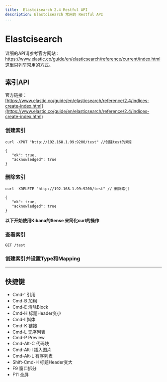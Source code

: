 ```yaml
---
title:  Elastcisearch 2.4 Restful API 
description: Elastcisearch 常用的 Restful API
...
```


# Elastcisearch
详细的API请参考官方网站： https://www.elastic.co/guide/en/elasticsearch/reference/current/index.html 这里只列举常用的方式。
## 索引API
官方链接： [https://www.elastic.co/guide/en/elasticsearch/reference/2.4/indices-create-index.html](https://www.elastic.co/guide/en/elasticsearch/reference/2.4/indices-create-index.html)
### 创建索引
```
curl -XPUT "http://192.168.1.99:9200/test" //创建test的索引
```
```
{
   "ok": true,
   "acknowledged": true
}
```
### 删除索引
```
curl -XDELETE "http://192.168.1.99:9200/test" // 删除索引
```
```
{
   "ok": true,
   "acknowledged": true
}
```


**以下开始使用Kibana的Sense 来简化curl的操作**
### 查看索引
```
GET /test
```
### 创建索引并设置Type和Mapping

-------------------


## 快捷键

- Cmd-' 引用
- Cmd-B	加粗
- Cmd-E	 清除Block
- Cmd-H	 标题Header变小
- Cmd-I	   斜体
- Cmd-K	  链接
- Cmd-L	 无序列表
- Cmd-P	 Preview
- Cmd-Alt-C	 代码块
- Cmd-Alt-I	 插入图片
- Cmd-Alt-L	有序列表
- Shift-Cmd-H  标题Header变大
- F9	 窗口拆分
- F11	全屏


